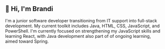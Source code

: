 ## 👋 Hi, I'm Brandi

I'm a junior software developer transitioning from IT support into full-stack development. My current toolkit includes Java, HTML, CSS, JavaScript, and PowerShell. I'm currently focused on strengthening my JavaScript skills and learning React, with Java development also part of of ongoing learning, aimed toward Spring.


<!--
**bsd-rgb/bsd-rgb** is a ✨ _special_ ✨ repository because its `README.md` (this file) appears on your GitHub profile.

Here are some ideas to get you started:

- 🔭 I’m currently working on ...
- 🌱 I’m currently learning ...
- 👯 I’m looking to collaborate on ...
- 🤔 I’m looking for help with ...
- 💬 Ask me about ...
- 📫 How to reach me: ...
- 😄 Pronouns: ...
- ⚡ Fun fact: ...
-->
